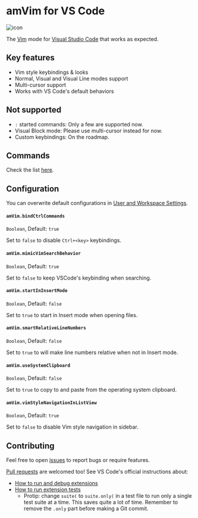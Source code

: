 # amVim for VS Code

![icon](images/icon.png)

The [Vim](http://www.vim.org/) mode for [Visual Studio Code](https://code.visualstudio.com/) that works as expected.


## Key features

- Vim style keybindings & looks
- Normal, Visual and Visual Line modes support
- Multi-cursor support
- Works with VS Code's default behaviors


## Not supported

- `:` started commands: Only a few are supported now.
- Visual Block mode: Please use multi-cursor instead for now.
- Custom keybindings: On the roadmap.


## Commands

Check the list [here](https://github.com/aioutecism/amVim-for-VSCode/issues/1).


## Configuration

You can overwrite default configurations in
[User and Workspace Settings](https://code.visualstudio.com/docs/customization/userandworkspace).

#### `amVim.bindCtrlCommands`

`Boolean`, Default: `true`

Set to `false` to disable `Ctrl+<key>` keybindings.

#### `amVim.mimicVimSearchBehavior`

`Boolean`, Default: `true`

Set to `false` to keep VSCode's keybinding when searching.

#### `amVim.startInInsertMode`

`Boolean`, Default: `false`

Set to `true` to start in Insert mode when opening files.

#### `amVim.smartRelativeLineNumbers`

`Boolean`, Default: `false`

Set to `true` to will make line numbers relative when not in Insert mode.

#### `amVim.useSystemClipboard`

`Boolean`, Default: `false`

Set to `true` to copy to and paste from the operating system clipboard.

#### `amVim.vimStyleNavigationInListView`

`Boolean`, Default: `true`

Set to `false` to disable Vim style navigation in sidebar.


## Contributing

Feel free to open [issues][] to report bugs or require features.

[Pull requests][] are welcomed too! See VS Code's official instructions about:

- [How to run and debug extensions][]
- [How to run extension tests][]
  - Protip: change `suite(` to `suite.only(` in a test file to run only a
    single test suite at a time. This saves quite a lot of time. Remember to
    remove the `.only` part before making a Git commit.

[issues]: https://github.com/aioutecism/amVim-for-VSCode/issues
[Pull requests]: https://github.com/aioutecism/amVim-for-VSCode/pulls
[How to run and debug extensions]: https://code.visualstudio.com/docs/extensions/developing-extensions
[How to run extension tests]: https://code.visualstudio.com/docs/extensions/testing-extensions
